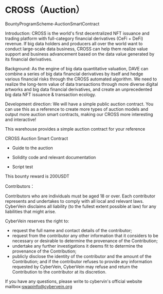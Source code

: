 # CROSS（Auction）
BountyProgramScheme-AuctionSmartContract


Introduction: CROSS is the world's first decentralized NFT issuance and trading platform with full-category financial derivatives (CeFi + DeFi) revenue. If big data holders and producers all over the world want to conduct large-scale data business, CROSS can help them realize value support and business advancement based on the data value generated by its financial derivatives.




Background: As the engine of big data quantitative valuation, DAVE can combine a series of big data financial derivatives by itself and hedge various financial risks through the CROSS automated algorithm. We need to realize the long-term value of data transactions through more diverse digital artworks and big data financial derivatives, and create an unprecedented big data NFT issuance & transaction ecology.



Development direction: We will have a simple public auction contract. You can use this as a reference to create more types of auction models and output more auction smart contracts, making our CROSS more interesting and interactive!


This warehouse provides a simple auction contract for your reference



CROSS Auction Smart Contract  
- Guide to the auction

- Solidity code and relevant documentation

- Script test

This bounty reward is 200USDT



Contributors：

Contributors who are individuals must be aged 18 or over. Each contributor represents and undertakes to comply with all local and relevant laws. CyberVein disclaims all liability (to the fullest extent possible at law) for any liabilities that might arise.



CyberVein reserves the right to:

- request the full name and contact details of the contributor;
- request from the contributor any other information that it considers to be necessary or desirable to determine the provenance of the Contribution;
- undertake any further investigations it deems fit to determine the provenance of the Contribution;
- publicly disclose the identity of the contributor and the amount of the Contribution; and if the contributor refuses to provide any information requested by CyberVein, CyberVein may refuse and return the Contribution to the contributor at its discretion.




If you have any questions, please write to cybervin's official website
mailbox:swapinfo@cybervein.org
